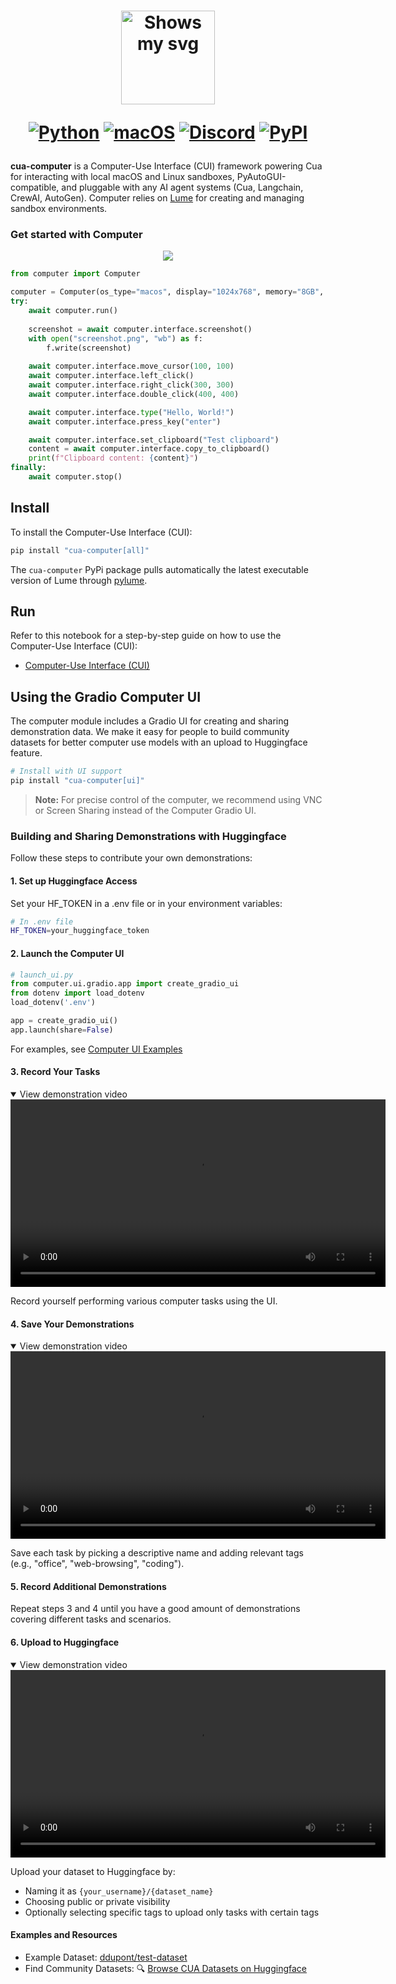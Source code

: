 <div align="center">
<h1>
  <div class="image-wrapper" style="display: inline-block;">
    <picture>
      <source media="(prefers-color-scheme: dark)" alt="logo" height="150" srcset="https://raw.githubusercontent.com/trycua/cua/main/img/logo_white.png" style="display: block; margin: auto;">
      <source media="(prefers-color-scheme: light)" alt="logo" height="150" srcset="https://raw.githubusercontent.com/trycua/cua/main/img/logo_black.png" style="display: block; margin: auto;">
      <img alt="Shows my svg">
    </picture>
  </div>

  [![Python](https://img.shields.io/badge/Python-333333?logo=python&logoColor=white&labelColor=333333)](#)
  [![macOS](https://img.shields.io/badge/macOS-000000?logo=apple&logoColor=F0F0F0)](#)
  [![Discord](https://img.shields.io/badge/Discord-%235865F2.svg?&logo=discord&logoColor=white)](https://discord.com/invite/mVnXXpdE85)
  [![PyPI](https://img.shields.io/pypi/v/cua-computer?color=333333)](https://pypi.org/project/cua-computer/)
</h1>
</div>

**cua-computer** is a Computer-Use Interface (CUI) framework powering Cua for interacting with local macOS and Linux sandboxes, PyAutoGUI-compatible, and pluggable with any AI agent systems (Cua, Langchain, CrewAI, AutoGen). Computer relies on [Lume](https://github.com/trycua/lume) for creating and managing sandbox environments.

### Get started with Computer

<div align="center">
    <img src="https://raw.githubusercontent.com/trycua/cua/main/img/computer.png"/>
</div>

```python
from computer import Computer

computer = Computer(os_type="macos", display="1024x768", memory="8GB", cpu="4")
try:
    await computer.run()
    
    screenshot = await computer.interface.screenshot()
    with open("screenshot.png", "wb") as f:
        f.write(screenshot)
    
    await computer.interface.move_cursor(100, 100)
    await computer.interface.left_click()
    await computer.interface.right_click(300, 300)
    await computer.interface.double_click(400, 400)

    await computer.interface.type("Hello, World!")
    await computer.interface.press_key("enter")

    await computer.interface.set_clipboard("Test clipboard")
    content = await computer.interface.copy_to_clipboard()
    print(f"Clipboard content: {content}")
finally:
    await computer.stop()
```

## Install

To install the Computer-Use Interface (CUI):

```bash
pip install "cua-computer[all]"
```

The `cua-computer` PyPi package pulls automatically the latest executable version of Lume through [pylume](https://github.com/trycua/pylume).

## Run

Refer to this notebook for a step-by-step guide on how to use the Computer-Use Interface (CUI):

- [Computer-Use Interface (CUI)](https://github.com/trycua/cua/blob/main/notebooks/computer_nb.ipynb)

## Using the Gradio Computer UI

The computer module includes a Gradio UI for creating and sharing demonstration data. We make it easy for people to build community datasets for better computer use models with an upload to Huggingface feature.

```bash
# Install with UI support
pip install "cua-computer[ui]"
```

> **Note:** For precise control of the computer, we recommend using VNC or Screen Sharing instead of the Computer Gradio UI.

### Building and Sharing Demonstrations with Huggingface

Follow these steps to contribute your own demonstrations:

#### 1. Set up Huggingface Access

Set your HF_TOKEN in a .env file or in your environment variables:

```bash
# In .env file
HF_TOKEN=your_huggingface_token
```

#### 2. Launch the Computer UI

```python
# launch_ui.py
from computer.ui.gradio.app import create_gradio_ui
from dotenv import load_dotenv
load_dotenv('.env')

app = create_gradio_ui()
app.launch(share=False)
```

For examples, see [Computer UI Examples](https://github.com/trycua/cua/tree/main/examples/computer_ui_examples.py)

#### 3. Record Your Tasks

<details open>
<summary>View demonstration video</summary>
<video src="https://github.com/user-attachments/assets/de3c3477-62fe-413c-998d-4063e48de176" controls width="600"></video>
</details>

Record yourself performing various computer tasks using the UI.

#### 4. Save Your Demonstrations

<details open>
<summary>View demonstration video</summary>
<video src="https://github.com/user-attachments/assets/5ad1df37-026a-457f-8b49-922ae805faef" controls width="600"></video>
</details>

Save each task by picking a descriptive name and adding relevant tags (e.g., "office", "web-browsing", "coding").

#### 5. Record Additional Demonstrations

Repeat steps 3 and 4 until you have a good amount of demonstrations covering different tasks and scenarios.

#### 6. Upload to Huggingface

<details open>
<summary>View demonstration video</summary>
<video src="https://github.com/user-attachments/assets/c586d460-3877-4b5f-a736-3248886d2134" controls width="600"></video>
</details>

Upload your dataset to Huggingface by:
- Naming it as `{your_username}/{dataset_name}`
- Choosing public or private visibility
- Optionally selecting specific tags to upload only tasks with certain tags

#### Examples and Resources

- Example Dataset: [ddupont/test-dataset](https://huggingface.co/datasets/ddupont/test-dataset)
- Find Community Datasets: 🔍 [Browse CUA Datasets on Huggingface](https://huggingface.co/datasets?other=cua)

